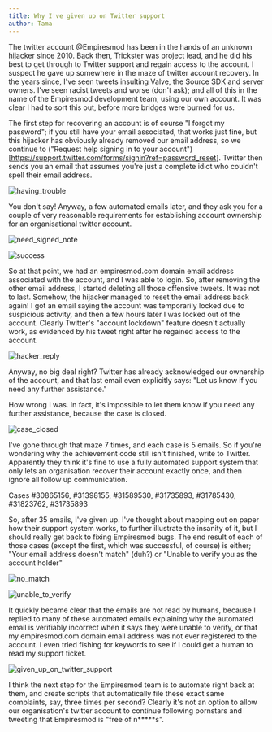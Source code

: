 ```yaml
---
title: Why I've given up on Twitter support
author: Tama
---
```


The twitter account @Empiresmod has been in the hands of an unknown hijacker since 2010. Back then, Trickster was project lead, and he did his best to get through to Twitter support and regain access to the account. I suspect he gave up somewhere in the maze of twitter account recovery. In the years since, I've seen tweets insulting Valve, the Source SDK and server owners. I've seen racist tweets and worse (don't ask); and all of this in the name of the Empiresmod development team, using our own account. It was clear I had to sort this out, before more bridges were burned for us.

The first step for recovering an account is of course "I forgot my password"; if you still have your email associated, that works just fine, but this hijacker has obviously already removed our email address, so we continue to ("Request help signing in to your account")[https://support.twitter.com/forms/signin?ref=password_reset]. Twitter then sends you an email that assumes you're just a complete idiot who couldn't spell their email address.

![having_trouble](http://i.imgur.com/qfRfRMC.png)

You don't say! Anyway, a few automated emails later, and they ask you for a couple of very reasonable requirements for establishing account ownership for an organisational twitter account.

![need_signed_note](http://i.imgur.com/DL8KZOU.png)

![success](http://i.imgur.com/2g73uu9.png)

So at that point, we had an empiresmod.com domain email address associated with the account, and I was able to login. So, after removing the other email address, I started deleting all those offensive tweets. It was not to last. Somehow, the hijacker managed to reset the email address back again! I got an email saying the account was temporarily locked due to suspicious activity, and then a few hours later I was locked out of the account. Clearly Twitter's "account lockdown" feature doesn't actually work, as evidenced by his tweet right after he regained access to the account.

![hacker_reply](http://i.imgur.com/MJ9gScB.png)

Anyway, no big deal right? Twitter has already acknowledged our ownership of the account, and that last email even explicitly says: "Let us know if you need any further assistance."

How wrong I was. In fact, it's impossible to let them know if you need any further assistance, because the case is closed.

![case_closed](http://i.imgur.com/l3lJ67J.png)

I've gone through that maze 7 times, and each case is 5 emails. So if you're wondering why the achievement code still isn't finished, write to Twitter. Apparently they think it's fine to use a fully automated support system that only lets an organisation recover their account exactly once, and then ignore all follow up communication.

Cases #30865156, #31398155, #31589530, #31735893, #31785430, #31823762, #31735893

So, after 35 emails, I've given up. I've thought about mapping out on paper how their support system works, to further illustrate the insanity of it, but I should really get back to fixing Empiresmod bugs. The end result of each of those cases (except the first, which was successful, of course) is either; "Your email address doesn't match" (duh?) or "Unable to verify you as the account holder"

![no_match](http://i.imgur.com/GCCW1gV.png)

![unable_to_verify](http://i.imgur.com/jf1c7F4.png)

It quickly became clear that the emails are not read by humans, because I replied to many of these automated emails explaining why the automated email is verifiably incorrect when it says they were unable to verify, or that my empiresmod.com domain email address was not ever registered to the account. I even tried fishing for keywords to see if I could get a human to read my support ticket.

![given_up_on_twitter_support](http://i.imgur.com/NKX32Uc.png)

I think the next step for the Empiresmod team is to automate right back at them, and create scripts that automatically file these exact same complaints, say, three times per second? Clearly it's not an option to allow our organisation's twitter account to continue following pornstars and tweeting that Empiresmod is "free of n*****s".


